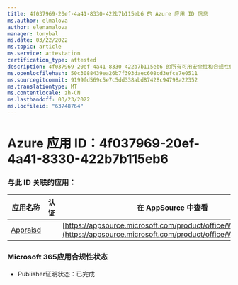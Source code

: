 ```yaml
---
title: 4f037969-20ef-4a41-8330-422b7b115eb6 的 Azure 应用 ID 信息
ms.author: elmalova
author: elenamalova
manager: tonybal
ms.date: 03/22/2022
ms.topic: article
ms.service: attestation
certification_type: attested
description: 4f037969-20ef-4a41-8330-422b7b115eb6 的所有可用安全性和合规性信息。
ms.openlocfilehash: 50c3088439ea26b7f393daec608cd3efce7e0511
ms.sourcegitcommit: 9199fd569c5e7c5dd338abd87428c94798a22352
ms.translationtype: MT
ms.contentlocale: zh-CN
ms.lasthandoff: 03/23/2022
ms.locfileid: "63748764"
---
```

# <a name="azure-app-id-4f037969-20ef-4a41-8330-422b7b115eb6"></a>Azure 应用 ID：4f037969-20ef-4a41-8330-422b7b115eb6


### <a name="apps-associated-with-this-id"></a>与此 ID 关联的应用：
| **应用名称** | **认证** | **在 AppSource 中查看** |
|--------------|---------------|-----------------------|
| [Appraisd](../forward/WA200003123.md) |  | [https://appsource.microsoft.com/product/office/WA200003123](https://appsource.microsoft.com/product/office/WA200003123) |

### <a name="microsoft-365-app-compliance-status"></a>Microsoft 365应用合规性状态
- Publisher证明状态：已完成
